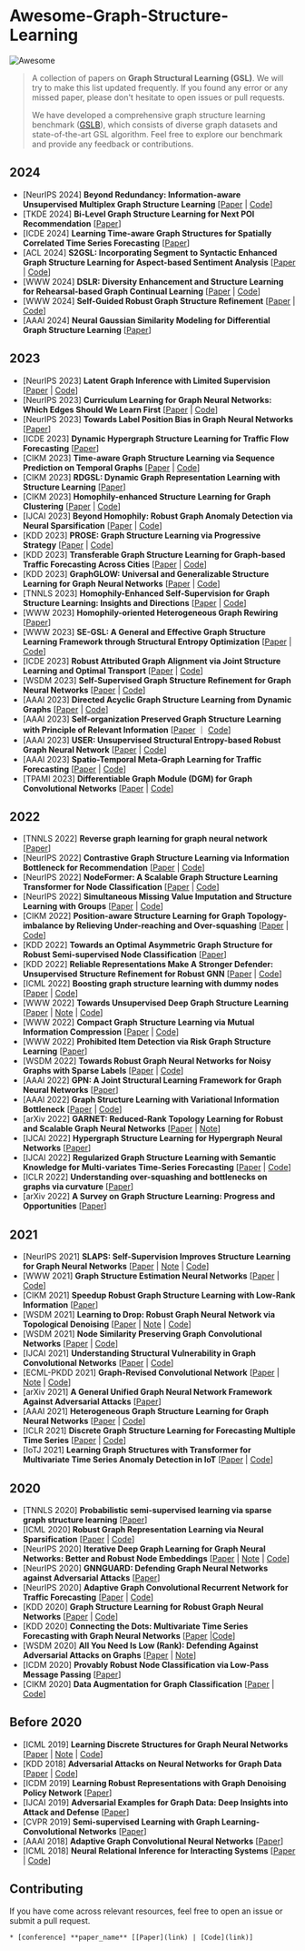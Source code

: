 # Awesome-Graph-Structure-Learning
![Awesome](https://cdn.rawgit.com/sindresorhus/awesome/d7305f38d29fed78fa85652e3a63e154dd8e8829/media/badge.svg)
> A collection of papers on **Graph Structural Learning (GSL)**. We will try to make this list updated frequently. If you found any error or any missed paper, please don't hesitate to open issues or pull requests.
>
> We have developed a comprehensive graph structure learning benchmark ([GSLB](https://github.com/GSL-Benchmark/GSLB)), which consists of diverse graph datasets and state-of-the-art GSL algorithm. Feel free to explore our benchmark and provide any feedback or contributions.

<!-- ## Literature [sorted in reverse chronological order]-->

2024
----
* [NeurIPS 2024] **Beyond Redundancy: Information-aware Unsupervised Multiplex Graph Structure Learning** [[Paper](https://arxiv.org/abs/2409.17386) | [Code](https://github.com/zxlearningdeep/InfoMGF/tree/main/InfoMGF)]
* [TKDE 2024] **Bi-Level Graph Structure Learning for Next POI Recommendation** [[Paper](https://ieeexplore.ieee.org/abstract/document/10521856)]
* [ICDE 2024] **Learning Time-aware Graph Structures for Spatially Correlated Time Series Forecasting** [[Paper](https://arxiv.org/pdf/2312.16403)]
* [ACL 2024] **S2GSL: Incorporating Segment to Syntactic Enhanced Graph Structure Learning for Aspect-based Sentiment Analysis** [[Paper](https://arxiv.org/abs/2406.02902) | [Code](https://github.com/ouy7han/S2GSL)]
* [WWW 2024] **DSLR: Diversity Enhancement and Structure Learning for Rehearsal-based Graph Continual Learning** [[Paper](https://arxiv.org/abs/2402.13711) | [Code](https://github.com/seungyoon-Choi/DSLR_official)]
* [WWW 2024] **Self-Guided Robust Graph Structure Refinement** [[Paper](https://arxiv.org/abs/2402.11837) | [Code](https://github.com/yeonjun-in/torch-SG-GSR)]
* [AAAI 2024] **Neural Gaussian Similarity Modeling for Differential Graph Structure Learning** [[Paper](https://arxiv.org/abs/2312.09498)]

2023
----
* [NeurIPS 2023] **Latent Graph Inference with Limited Supervision** [[Paper](https://arxiv.org/abs/2310.04314) | [Code](https://github.com/Jianglin954/LGI-LS)]
* [NeurIPS 2023] **Curriculum Learning for Graph Neural Networks: Which Edges Should We Learn First** [[Paper](https://arxiv.org/abs/2310.18735) | [Code](https://github.com/rollingstonezz/Curriculum_learning_for_GNNs)]
* [NeurIPS 2023] **Towards Label Position Bias in Graph Neural Networks** [[Paper](https://arxiv.org/abs/2305.15822)]
* [ICDE 2023] **Dynamic Hypergraph Structure Learning for Traffic Flow Forecasting** [[Paper](https://arxiv.org/abs/2309.12028)]
* [CIKM 2023] **Time-aware Graph Structure Learning via Sequence Prediction on Temporal Graphs** [[Paper](https://dl.acm.org/doi/10.1145/3583780.3615081) | [Code](https://github.com/ViktorAxelsen/TGSL)]
* [CIKM 2023] **RDGSL: Dynamic Graph Representation Learning with Structure Learning** [[Paper](https://arxiv.org/abs/2309.02025)]
* [CIKM 2023] **Homophily-enhanced Structure Learning for Graph Clustering** [[Paper](https://arxiv.org/abs/2308.05309) | [Code](https://github.com/galogm/HoLe)]
* [IJCAI 2023] **Beyond Homophily: Robust Graph Anomaly Detection via Neural Sparsification** [[Paper](https://www.ijcai.org/proceedings/2023/0234.pdf) | [Code](https://github.com/KellyGong/SparseGAD)]
* [KDD 2023] **PROSE: Graph Structure Learning via Progressive Strategy** [[Paper](https://dl.acm.org/doi/10.1145/3580305.3599476) | [Code](https://github.com/tigerbunny2023/PROSE)]
* [KDD 2023] **Transferable Graph Structure Learning for Graph-based Traffic Forecasting Across Cities** [[Paper](https://kl4805.github.io/files/KDD23.pdf) | [Code](https://github.com/KL4805/TransGTR/)]
* [KDD 2023] **GraphGLOW: Universal and Generalizable Structure Learning for Graph Neural Networks** [[Paper](https://arxiv.org/abs/2306.11264) | [Code](https://github.com/WtaoZhao/GraphGLOW)]
* [TNNLS 2023] **Homophily-Enhanced Self-Supervision for Graph Structure Learning: Insights and Directions** [[Paper](https://ieeexplore.ieee.org/abstract/document/10106110) | [Code](https://github.com/LirongWu/Homophily-Enhanced-Self-supervision)]
* [WWW 2023] **Homophily-oriented Heterogeneous Graph Rewiring** [[Paper](http://arxiv.org/abs/2302.06299)]
* [WWW 2023] **SE-GSL: A General and Effective Graph Structure Learning Framework through Structural Entropy Optimization** [[Paper](https://arxiv.org/abs/2303.09778) | [Code](https://github.com/RingBDStack/SE-GSL)]
* [ICDE 2023] **Robust Attributed Graph Alignment via Joint Structure Learning and Optimal Transport** [[Paper](https://arxiv.org/abs/2301.12721) | [Code](https://github.com/squareRoot3/SLOTAlign)]
* [WSDM 2023] **Self-Supervised Graph Structure Refinement for Graph Neural Networks** [[Paper](https://dl.acm.org/doi/abs/10.1145/3539597.3570455) | [Code](https://github.com/andyjzhao/WSDM23-GSR)]
* [AAAI 2023] **Directed Acyclic Graph Structure Learning from Dynamic Graphs** [[Paper](http://www.shichuan.org/doc/142.pdf) | [Code](https://github.com/BUPT-GAMMA/GraphNOTEARS)]
* [AAAI 2023] **Self-organization Preserved Graph Structure Learning with Principle of Relevant Information** [[Paper](https://arxiv.org/abs/2301.00015) ｜ [Code](https://github.com/RingBDStack/PRI-GSL)]
* [AAAI 2023] **USER: Unsupervised Structural Entropy-based Robust Graph Neural Network** [[Paper](https://arxiv.org/abs/2302.05889) | [Code](https://github.com/wangyifeibeijing/USER)]
* [AAAI 2023] **Spatio-Temporal Meta-Graph Learning for Traffic Forecasting** [[Paper](https://arxiv.org/abs/2211.14701) | [Code](https://github.com/deepkashiwa20/MegaCRN)]
* [TPAMI 2023] **Differentiable Graph Module (DGM) for Graph Convolutional Networks** [[Paper](https://ieeexplore.ieee.org/document/9763421) | [Code](https://github.com/lcosmo/DGM_pytorch)]

2022
----
* [TNNLS 2022] **Reverse graph learning for graph neural network** [[Paper](https://ieeexplore.ieee.org/abstract/document/9749776)]
* [NeurIPS 2022] **Contrastive Graph Structure Learning via Information Bottleneck for Recommendation** [[Paper](https://openreview.net/forum?id=lhl_rYNdiH6) | [Code](https://github.com/weicy15/CGI)]
* [NeurIPS 2022] **NodeFormer: A Scalable Graph Structure Learning Transformer for Node Classification** [[Paper](https://openreview.net/forum?id=sMezXGG5So) | [Code](https://github.com/qitianwu/NodeFormer)]
* [NeurIPS 2022] **Simultaneous Missing Value Imputation and Structure Learning with Groups** [[Paper](https://arxiv.org/abs/2110.08223) | [Code](https://github.com/microsoft/causica)]
* [CIKM 2022] **Position-aware Structure Learning for Graph Topology-imbalance by Relieving Under-reaching and Over-squashing** [[Paper](https://dl.acm.org/doi/abs/10.1145/3511808.3557419) | [Code](https://github.com/RingBDStack/PASTEL)]
* [KDD 2022] **Towards an Optimal Asymmetric Graph Structure for Robust Semi-supervised Node Classification** [[Paper](https://dl.acm.org/doi/abs/10.1145/3534678.3539332)]
* [KDD 2022] **Reliable Representations Make A Stronger Defender: Unsupervised Structure Refinement for Robust GNN** [[Paper](https://dl.acm.org/doi/abs/10.1145/3534678.3539484) | [Code](https://github.com/likuanppd/STABLE)]
* [ICML 2022] **Boosting graph structure learning with dummy nodes** [[Paper](https://proceedings.mlr.press/v162/liu22d.html) | [Code](https://github.com/HKUST-KnowComp/DummyNode4GraphLearning)]
* [WWW 2022] **Towards Unsupervised Deep Graph Structure Learning** [[Paper](https://dl.acm.org/doi/pdf/10.1145/3485447.3512186?casa_token=445ECOqpVh4AAAAA:3ZBlGDSLFxrhwN0zEUdGFMpB4DslsI4h-rFLvI3cWHNzNsx6k-4m2t-NiDLubRvw1tBLaziISw) | [Note](https://zepengzhang.com/Notes/2022/20220512.pdf) | [Code](https://github.com/GRAND-Lab/SUBLIME)]
* [WWW 2022] **Compact Graph Structure Learning via Mutual Information Compression** [[Paper](https://dl.acm.org/doi/pdf/10.1145/3485447.3512206?casa_token=lyWPk8kyFzwAAAAA:HLmbgpzrKe17LbnQqNh2zI_6WOvNgm_VqfNAgEoqLSXR7rRm_Bzro1oNzETTQb63W9vcVlijNw) | [Code](https://github.com/liun-online/CoGSL)]
* [WWW 2022] **Prohibited Item Detection via Risk Graph Structure Learning** [[Paper](https://dl.acm.org/doi/10.1145/3485447.3512190)]
* [WSDM 2022] **Towards Robust Graph Neural Networks for Noisy Graphs with Sparse Labels** [[Paper](https://dl.acm.org/doi/10.1145/3488560.3498408) | [Code](https://github.com/EnyanDai/RSGNN)]
* [AAAI 2022] **GPN: A Joint Structural Learning Framework for Graph Neural Networks** [[Paper](https://arxiv.org/abs/2205.05964)]
* [AAAI 2022] **Graph Structure Learning with Variational Information Bottleneck** [[Paper](https://ojs.aaai.org/index.php/AAAI/article/view/20335) | [Code](https://github.com/RingBDStack/VIB-GSL)]
* [arXiv 2022] **GARNET: Reduced-Rank Topology Learning for Robust and Scalable Graph Neural Networks** [[Paper](https://arxiv.org/pdf/2201.12741.pdf) | [Note](https://zepengzhang.com/Notes/2022/20220617.pdf)]
* [IJCAI 2022] **Hypergraph Structure Learning for Hypergraph Neural Networks** [[Paper](https://www.ijcai.org/Proceedings/2022/267)]
* [IJCAI 2022] **Regularized Graph Structure Learning with Semantic Knowledge for Multi-variates Time-Series Forecasting** [[Paper](https://www.ijcai.org/Proceedings/2022/328) | [Code](https://github.com/alipay/RGSL)]
* [ICLR 2022] **Understanding over-squashing and bottlenecks on graphs via curvature** [[Paper](https://arxiv.org/abs/2111.14522)]
* [arXiv 2022] **A Survey on Graph Structure Learning: Progress and Opportunities** [[Paper](https://sxkdz.github.io/files/publications/IJCAI/GSL.pdf)]

2021
----
* [NeurIPS 2021] **SLAPS: Self-Supervision Improves Structure Learning for Graph Neural Networks** [[Paper](https://proceedings.neurips.cc/paper/2021/file/bf499a12e998d178afd964adf64a60cb-Paper.pdf) | [Note](https://zepengzhang.com/Notes/2022/20220507.pdf) | [Code](https://github.com/BorealisAI/SLAPS-GNN)]
* [WWW 2021] **Graph Structure Estimation Neural Networks** [[Paper](https://dl.acm.org/doi/pdf/10.1145/3442381.3449952?casa_token=Ac8pftvrgv0AAAAA:Ka_mklQVpQmYfhNVB-r66cf6fFsCdy8jyVKGFvzC1q5Ko5DbQQqci_3vopigN0jzTDlWiL8L8Q) | [Code](https://github.com/BUPT-GAMMA/Graph-Structure-Estimation-Neural-Networks)]
* [CIKM 2021] **Speedup Robust Graph Structure Learning with Low-Rank Information** [[Paper](https://dl.acm.org/doi/pdf/10.1145/3459637.3482299?casa_token=Wm1gGo5XvoUAAAAA:YOnSmTKmVxGWoxzQSuHZ6522cSdKLq3yJpaVp1kCtuvtXtxLcyk6qA_E8uGuevH0sJjUsVCbsQ)]
* [WSDM 2021] **Learning to Drop: Robust Graph Neural Network via Topological Denoising** [[Paper](https://dl.acm.org/doi/pdf/10.1145/3437963.3441734) | [Note](https://zepengzhang.com/Notes/2022/20220611.pdf) | [Code](https://github.com/flyingdoog/PTDNet)]
* [WSDM 2021] **Node Similarity Preserving Graph Convolutional Networks** [[Paper](https://dl.acm.org/doi/pdf/10.1145/3437963.3441735) | [Code](https://github.com/ChandlerBang/SimP-GCN)]
* [IJCAI 2021] **Understanding Structural Vulnerability in Graph Convolutional Networks** [[Paper](https://arxiv.org/pdf/2108.06280.pdf) | [Code](https://github.com/EdisonLeeeee/MedianGCN)]
* [ECML-PKDD 2021] **Graph-Revised Convolutional Network** [[Paper](https://arxiv.org/pdf/1911.07123.pdf) | [Note](https://zepengzhang.com/Notes/2022/20220605.pdf) | [Code](https://github.com/PlusRoss/GRCN)]
* [arXiv 2021] **A General Unified Graph Neural Network Framework Against Adversarial Attacks** [[Paper](https://openreview.net/pdf?id=bpUHBc9HCU8)]
* [AAAI 2021] **Heterogeneous Graph Structure Learning for Graph Neural Networks** [[Paper](https://ojs.aaai.org/index.php/AAAI/article/view/16600) | [Code](https://github.com/AndyJZhao/HGSL)]
* [ICLR 2021] **Discrete Graph Structure Learning for Forecasting Multiple Time Series** [[Paper](https://openreview.net/pdf?id=WEHSlH5mOk) | [Code](https://github.com/chaoshangcs/GTS)]
* [IoTJ 2021] **Learning Graph Structures with Transformer for Multivariate Time Series Anomaly Detection in IoT** [[Paper](https://arxiv.org/pdf/2104.03466.pdf) | [Code](https://github.com/zackchen-lb/GTA)]

2020
----
* [TNNLS 2020] **Probabilistic semi-supervised learning via sparse graph structure learning** [[Paper](https://ieeexplore.ieee.org/abstract/document/9063663)]
* [ICML 2020] **Robust Graph Representation Learning via Neural Sparsification** [[Paper](http://proceedings.mlr.press/v119/zheng20d/zheng20d.pdf) | [Code](https://github.com/flyingdoog/PTDNet)]
* [NeurIPS 2020] **Iterative Deep Graph Learning for Graph Neural Networks: Better and Robust Node Embeddings** [[Paper](https://proceedings.neurips.cc/paper/2020/file/e05c7ba4e087beea9410929698dc41a6-Paper.pdf) | [Note](https://zepengzhang.com/Notes/2022/20220513.pdf) | [Code](https://github.com/hugochan/IDGL)]
* [NeurIPS 2020] **GNNGUARD: Defending Graph Neural Networks against Adversarial Attacks** [[Paper](https://proceedings.neurips.cc/paper/2020/file/690d83983a63aa1818423fd6edd3bfdb-Paper.pdf)]
* [NeurIPS 2020] **Adaptive Graph Convolutional Recurrent Network for Traffic Forecasting** [[Paper](https://proceedings.neurips.cc/paper/2020/file/ce1aad92b939420fc17005e5461e6f48-Paper.pdf) | [Code](https://github.com/LeiBAI/AGCRN)]
* [KDD 2020] **Graph Structure Learning for Robust Graph Neural Networks** [[Paper](https://dl.acm.org/doi/pdf/10.1145/3394486.3403049) | [Code](https://github.com/ChandlerBang/Pro-GNN)]
* [KDD 2020] **Connecting the Dots: Multivariate Time Series Forecasting with Graph Neural Networks** [[Paper](https://dl.acm.org/doi/10.1145/3394486.3403118) |[Code](https://github.com/nnzhan/MTGNN)]
* [WSDM 2020] **All You Need Is Low (Rank): Defending Against Adversarial Attacks on Graphs** [[Paper](https://dl.acm.org/doi/pdf/10.1145/3336191.3371789) | [Note](https://zepengzhang.com/Notes/2022/20220621.pdf)]
* [ICDM 2020] **Provably Robust Node Classification via Low-Pass Message Passing** [[Paper](https://shenghua-liu.github.io/papers/icdm2020-provablerobust.pdf)]
* [CIKM 2020] **Data Augmentation for Graph Classification** [[Paper](https://dl.acm.org/doi/pdf/10.1145/3340531.3412086) | [Code](https://github.com/zhao-tong/GAug)]

Before 2020
----
* [ICML 2019] **Learning Discrete Structures for Graph Neural Networks** [[Paper](http://proceedings.mlr.press/v97/franceschi19a/franceschi19a.pdf) | [Note](https://zepengzhang.com/Notes/2022/20220620.pdf) | [Code](https://github.com/lucfra/LDS-GNN)]
* [KDD 2018] **Adversarial Attacks on Neural Networks for Graph Data** [[Paper](https://dl.acm.org/doi/pdf/10.1145/3219819.3220078?casa_token=NvByIo5CJcYAAAAA:mgvVVbv3KA0HWJpo_c5af36QBFfqSZBhTfZsGabdJ226UFEFqHK03JX-3yTAb8eULfUbop2Kjw) | [Code](https://github.com/danielzuegner/nettack)]
* [ICDM 2019] **Learning Robust Representations with Graph Denoising Policy Network** [[Paper](https://arxiv.org/pdf/1910.01784.pdf)]
* [IJCAI 2019] **Adversarial Examples for Graph Data: Deep Insights into Attack and Defense** [[Paper](https://arxiv.org/pdf/1903.01610.pdf)]
* [CVPR 2019] **Semi-supervised Learning with Graph Learning-Convolutional Networks** [[Paper](https://openaccess.thecvf.com/content_CVPR_2019/papers/Jiang_Semi-Supervised_Learning_With_Graph_Learning-Convolutional_Networks_CVPR_2019_paper.pdf)]
* [AAAI 2018] **Adaptive Graph Convolutional Neural Networks** [[Paper](https://ojs.aaai.org/index.php/AAAI/article/view/11691)]
* [ICML 2018] **Neural Relational Inference for Interacting Systems** [[Paper](http://proceedings.mlr.press/v80/kipf18a/kipf18a.pdf) | [Code](https://github.com/ethanfetaya/nri)]

## Contributing
If you have come across relevant resources, feel free to open an issue or submit a pull request.

```* [conference] **paper_name** [[Paper](link) | [Code](link)]```
